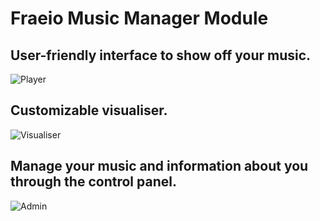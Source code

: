 # Fraeio Music Manager Module
## User-friendly interface to show off your music.
![Player](https://raw.githubusercontent.com/LovBlueFox/Fxci-MusicPlayer/master/.github/Images/Player-15Sept19.png)

## Customizable visualiser.
![Visualiser](https://raw.githubusercontent.com/LovBlueFox/Fxci-MusicPlayer/master/.github/Images/Visualiser-15Sept19.png)

## Manage your music and information about you through the control panel.
![Admin](https://raw.githubusercontent.com/LovBlueFox/Fxci-MusicPlayer/master/.github/Images/Admin-15Sept19.png)
